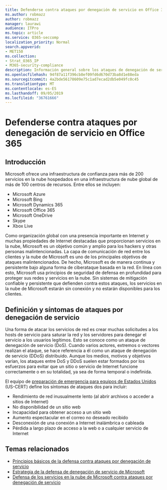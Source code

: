 ```yaml
---
title: Defenderse contra ataques por denegación de servicio en Office 365
ms.author: robmazz
author: robmazz
manager: laurawi
audience: ITPro
ms.topic: article
ms.service: O365-seccomp
localization_priority: Normal
search.appverid:
- MET150
ms.collection:
- Strat_O365_IP
- M365-security-compliance
description: Información general sobre los ataques de denegación de servicio (DoS).
ms.openlocfilehash: 94f87a11f396cb8ef09fd6d670d73ba8d1e88eda
ms.sourcegitcommit: 4a2bde56178609e75c1ad7ecad2db5e049fc0c45
ms.translationtype: MT
ms.contentlocale: es-ES
ms.lasthandoff: 09/05/2019
ms.locfileid: "36761666"
---
```

# <a name="defend-against-denial-of-service-attacks-in-office-365"></a>Defenderse contra ataques por denegación de servicio en Office 365

## <a name="introduction"></a>Introducción

Microsoft ofrece una infraestructura de confianza para más de 200 servicios en la nube hospedados en una infraestructura de nube global de más de 100 centros de recursos. Entre ellos se incluyen:

- Microsoft Azure
- Microsoft Bing
- Microsoft Dynamics 365
- Microsoft Office 365
- Microsoft OneDrive
- Skype
- Xbox Live

Como organización global con una presencia importante en Internet y muchas propiedades de Internet destacadas que proporcionan servicios en la nube, Microsoft es un objetivo común y amplio para los hackers y otras personas malintencionadas. La capa de comunicación de red entre los clientes y la nube de Microsoft es uno de los principales objetivos de ataques malintencionados. De hecho, Microsoft es de manera continua y persistente bajo alguna forma de ciberataque basada en la red. En línea con esto, Microsoft usa principios de seguridad de defensa en profundidad para proteger sus redes y servicios en la nube. Sin sistemas de mitigación confiable y persistente que defienden contra estos ataques, los servicios en la nube de Microsoft estarán sin conexión y no estarán disponibles para los clientes.

## <a name="definition-and-symptoms-of-denial-of-service-attacks"></a>Definición y síntomas de ataques por denegación de servicio

Una forma de atacar los servicios de red es crear muchas solicitudes a los hosts de servicio para saturar la red y los servidores para denegar el servicio a los usuarios legítimos. Esto se conoce como un ataque de denegación de servicio (DoS). Cuando varios actores, extremos o vectores realizan el ataque, se hace referencia a él como un ataque de denegación de servicio (DDoS) distribuido. Aunque los medios, motivos y objetivos varían, los ataques entre DoS y DDoS suelen estar formados por los esfuerzos para evitar que un sitio o servicio de Internet funcione correctamente o en su totalidad, ya sea de forma temporal o indefinida.

El equipo de [preparación de emergencia para equipos de Estados Unidos](https://www.us-cert.gov/) (US-CERT) define los síntomas de ataques dos para incluir:

- Rendimiento de red inusualmente lento (al abrir archivos o acceder a sitios de Internet)
- No disponibilidad de un sitio web
- Incapacidad para obtener acceso a un sitio web
- Aumento espectacular en el correo no deseado recibido
- Desconexión de una conexión a Internet inalámbrica o cableada
- Pérdida a largo plazo de acceso a la web o a cualquier servicio de Internet

## <a name="related-topics"></a>Temas relacionados

- [Principios básicos de la defensa contra ataques por denegación de servicio](office-365-core-principles-of-defense-against-dos-attacks.md)
- [Estrategia de la defensa de denegación de servicio de Microsoft](office-365-microsoft-dos-defense-strategy.md)
- [Defensa de los servicios en la nube de Microsoft contra ataques por denegación de servicio](office-365-defending-cloud-services-against-dos-attacks.md)
